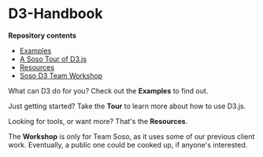 # D3-Handbook

**Repository contents**
- [Examples](examples.md)
- [A Soso Tour of D3.js](tour-of-d3.md)
- [Resources](resources.md)
- [Soso D3 Team Workshop](https://github.com/sosolimited/D3-Workshop)


What can D3 do for you? Check out the **Examples** to find out.

Just getting started? Take the **Tour** to learn more about how to use D3.js.

Looking for tools, or want more? That's the **Resources**.

The **Workshop** is only for Team Soso, as it uses some of our previous client work. Eventually, a public one could be cooked up, if anyone's interested.
